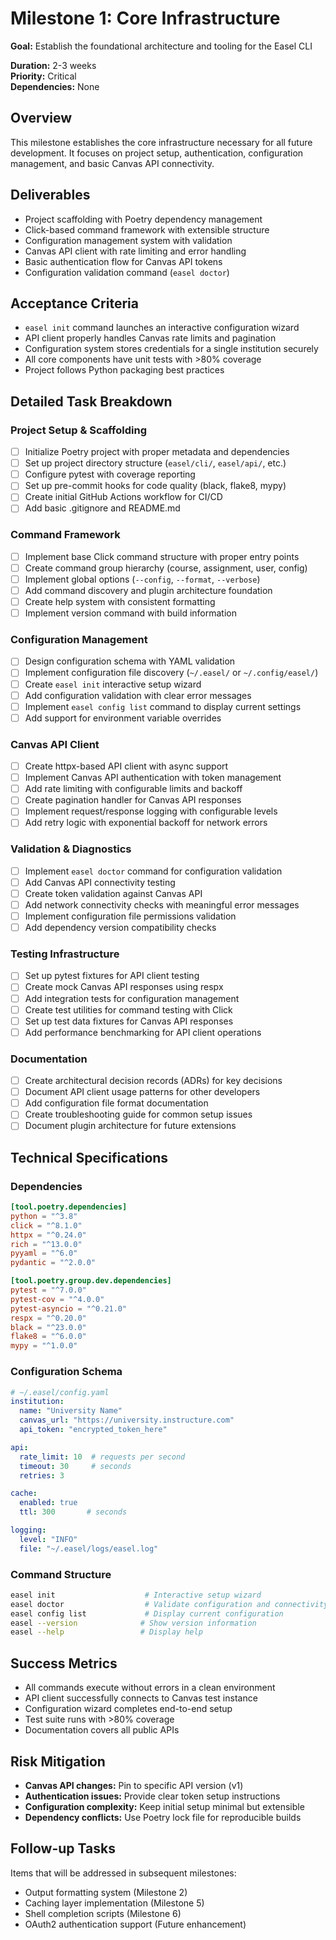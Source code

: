 # Milestone 1: Core Infrastructure

**Goal:** Establish the foundational architecture and tooling for the Easel CLI

**Duration:** 2-3 weeks  
**Priority:** Critical  
**Dependencies:** None  

## Overview

This milestone establishes the core infrastructure necessary for all future development. It focuses on project setup, authentication, configuration management, and basic Canvas API connectivity.

## Deliverables

- Project scaffolding with Poetry dependency management
- Click-based command framework with extensible structure
- Configuration management system with validation
- Canvas API client with rate limiting and error handling
- Basic authentication flow for Canvas API tokens
- Configuration validation command (`easel doctor`)

## Acceptance Criteria

- `easel init` command launches an interactive configuration wizard
- API client properly handles Canvas rate limits and pagination
- Configuration system stores credentials for a single institution securely
- All core components have unit tests with >80% coverage
- Project follows Python packaging best practices

## Detailed Task Breakdown

### Project Setup & Scaffolding

- [ ] Initialize Poetry project with proper metadata and dependencies
- [ ] Set up project directory structure (`easel/cli/`, `easel/api/`, etc.)
- [ ] Configure pytest with coverage reporting
- [ ] Set up pre-commit hooks for code quality (black, flake8, mypy)
- [ ] Create initial GitHub Actions workflow for CI/CD
- [ ] Add basic .gitignore and README.md

### Command Framework

- [ ] Implement base Click command structure with proper entry points
- [ ] Create command group hierarchy (course, assignment, user, config)
- [ ] Implement global options (`--config`, `--format`, `--verbose`)
- [ ] Add command discovery and plugin architecture foundation
- [ ] Create help system with consistent formatting
- [ ] Implement version command with build information

### Configuration Management

- [ ] Design configuration schema with YAML validation
- [ ] Implement configuration file discovery (`~/.easel/` or `~/.config/easel/`)
- [ ] Create `easel init` interactive setup wizard
- [ ] Add configuration validation with clear error messages
- [ ] Implement `easel config list` command to display current settings
- [ ] Add support for environment variable overrides

### Canvas API Client

- [ ] Create httpx-based API client with async support
- [ ] Implement Canvas API authentication with token management
- [ ] Add rate limiting with configurable limits and backoff
- [ ] Create pagination handler for Canvas API responses
- [ ] Implement request/response logging with configurable levels
- [ ] Add retry logic with exponential backoff for network errors

### Validation & Diagnostics

- [ ] Implement `easel doctor` command for configuration validation
- [ ] Add Canvas API connectivity testing
- [ ] Create token validation against Canvas API
- [ ] Add network connectivity checks with meaningful error messages
- [ ] Implement configuration file permissions validation
- [ ] Add dependency version compatibility checks

### Testing Infrastructure

- [ ] Set up pytest fixtures for API client testing
- [ ] Create mock Canvas API responses using respx
- [ ] Add integration tests for configuration management
- [ ] Create test utilities for command testing with Click
- [ ] Set up test data fixtures for Canvas API responses
- [ ] Add performance benchmarking for API client operations

### Documentation

- [ ] Create architectural decision records (ADRs) for key decisions
- [ ] Document API client usage patterns for other developers
- [ ] Add configuration file format documentation
- [ ] Create troubleshooting guide for common setup issues
- [ ] Document plugin architecture for future extensions

## Technical Specifications

### Dependencies

```toml
[tool.poetry.dependencies]
python = "^3.8"
click = "^8.1.0"
httpx = "^0.24.0"
rich = "^13.0.0"
pyyaml = "^6.0"
pydantic = "^2.0.0"

[tool.poetry.group.dev.dependencies]
pytest = "^7.0.0"
pytest-cov = "^4.0.0"
pytest-asyncio = "^0.21.0"
respx = "^0.20.0"
black = "^23.0.0"
flake8 = "^6.0.0"
mypy = "^1.0.0"
```

### Configuration Schema

```yaml
# ~/.easel/config.yaml
institution:
  name: "University Name"
  canvas_url: "https://university.instructure.com"
  api_token: "encrypted_token_here"

api:
  rate_limit: 10  # requests per second
  timeout: 30     # seconds
  retries: 3

cache:
  enabled: true
  ttl: 300       # seconds

logging:
  level: "INFO"
  file: "~/.easel/logs/easel.log"
```

### Command Structure

```bash
easel init                    # Interactive setup wizard
easel doctor                  # Validate configuration and connectivity
easel config list             # Display current configuration
easel --version              # Show version information
easel --help                 # Display help
```

## Success Metrics

- All commands execute without errors in a clean environment
- API client successfully connects to Canvas test instance
- Configuration wizard completes end-to-end setup
- Test suite runs with >80% coverage
- Documentation covers all public APIs

## Risk Mitigation

- **Canvas API changes:** Pin to specific API version (v1)
- **Authentication issues:** Provide clear token setup instructions
- **Configuration complexity:** Keep initial setup minimal but extensible
- **Dependency conflicts:** Use Poetry lock file for reproducible builds

## Follow-up Tasks

Items that will be addressed in subsequent milestones:

- Output formatting system (Milestone 2)
- Caching layer implementation (Milestone 5)
- Shell completion scripts (Milestone 6)
- OAuth2 authentication support (Future enhancement)